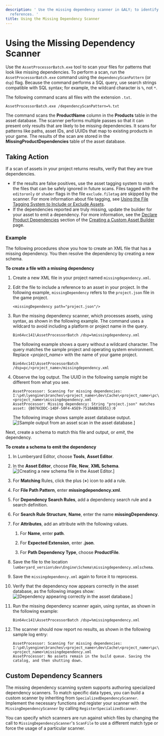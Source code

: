 ```yaml
---
description: ' Use the missing dependency scanner in &ALY; to identify missing asset
  references. '
title: Using the Missing Dependency Scanner
---
```

# Using the Missing Dependency Scanner<a name="asset-bundler-missing-dependency-scanner"></a>

Use the `AssetProcessorBatch.exe` tool to scan your files for patterns that look like missing dependencies\. To perform a scan, run the `AssetProcessorBatch.exe` command using the `dependencyScanPattern` \(or `dsp`\) flag\. Because the command performs a SQL query, use search strings compatible with SQL syntax; for example, the wildcard character is `%`, not `*`\.

The following command scans all files with the extension `.txt`\.

```
AssetProcessorBatch.exe /dependencyScanPattern=%.txt 
```

The command scans the **ProductName** column in the **Products** table in the asset database\. The scanner performs multiple passes so that it can present only results that are likely to be missing dependencies\. It scans for patterns like paths, asset IDs, and UUIDs that map to existing products in your game\. The results of the scan are stored in the **MissingProductDependencies** table of the asset database\.

## Taking Action<a name="asset-bundler-missing-dependency-scanner-taking-action"></a>

If a scan of assets in your project returns results, verify that they are true dependencies\.
+ If the results are false positives, use the asset tagging system to mark the files that can be safely ignored in future scans\. Files tagged with the `editoronly` or `shader` flags in the file `exclude.filetag` are skipped by the scanner\. For more information about file tagging, see [Using the File Tagging System to Include or Exclude Assets](/docs/userguide/assets/bundle/file-tagging.md)\.
+ If the dependencies reported are truly missing, update the builder for your asset to emit a dependency\. For more information, see the [Declare Product Dependencies](asset-builder-custom.md#asset-builder-custom-create-builder-class-optional-declare-product-dependencies) section of the [Creating a Custom Asset Builder](/docs/userguide/asset-builder-custom.md) page\.

### Example<a name="asset-bundler-missing-dependency-scanner-example-usage"></a>

The following procedures show you how to create an XML file that has a missing dependency\. You then resolve the dependency by creating a new schema\.

**To create a file with a missing dependency**

1. Create a new XML file in your project named `missingdependency.xml`\.

1. Edit the file to include a reference to an asset in your project\. In the following example, `missingDependency` refers to the `project.json` file in the game project\.

   ```
   <missingDependency path="project.json"/>
   ```

1. Run the missing dependency scanner, which processes assets, using syntax, as shown in the following example\. The command uses a wildcard to avoid including a platform or project name in the query\.

   ```
   Bin64vc141\AssetProcessorBatch /dsp=%missingdependency.xml
   ```

   The following example shows a query without a wildcard character\. The query matches the sample project and operating system environment\. Replace *<project\_name>* with the name of your game project\.

   ```
   Bin64vc141\AssetProcessorBatch /dsp=pc/<project_name>/missingdependency.xml
   ```

1. Observe the log output\. The UUID in the following sample might be different from what you see\.

   ```
   AssetProcessor: Scanning for missing dependencies: I:\p4\lyengine\branches\<project_name>\dev\Cache\<project_name>\pc\<project_name>\missingdependency.xml
   AssetProcessor: Missing dependency: String "project.json" matches asset: {B076CDDC-14DF-50F4-A5E9-7518ABB3E851}:0
   ```

   The following image shows sample asset database output\.  
![\[Sample output from an asset scan in the asset database.\]](/images/userguide/assetbundler/asset-bundler-missing-dependency-scanner-1.png)

Next, create a schema to match this file and output, or *emit*, the dependency\.

**To create a schema to emit the dependency**

1. In Lumberyard Editor, choose **Tools**, **Asset Editor**\. 

1. In the **Asset Editor**, choose **File**, **New**, **XML Schema**\.  
![\[Creating a new schema file in the Asset Editor.\]](/images/userguide/assetbundler/asset-bundler-missing-dependency-scanner-2.png)

1. For **Matching** Rules, click the plus \(**\+**\) icon to add a rule\.

1. For **File Path Pattern**, enter **missingdependency\.xml**\.

1. For **Dependency Search Rules**, add a dependency search rule and a search definition\.

1. For **Search Rule Structure**, **Name**, enter the name **missingDependency**\.

1. For **Attributes**, add an attribute with the following values\.

   1. For **Name**, enter **path**\.

   1. For **Expected Extension**, enter **\.json**\.

   1. For **Path Dependency Type**, choose **ProductFile**\.

1. Save the file to the location `lumberyard_version\dev\Engine\Schema\missingdependency.xmlschema`\.

1. Save the `missingdependency.xml` again to force it to reprocess\.

1. Verify that the dependency now appears correctly in the asset database, as the following images show:  
![\[Dependency appearing correctly in the asset database.\]](/images/userguide/assetbundler/asset-bundler-missing-dependency-scanner-3.png)

1. Run the missing dependency scanner again, using syntax, as shown in the following example:

   ```
   Bin64vc141\AssetProcessorBatch /dsp=%missingdependency.xml
   ```

1. The scanner should now report no results, as shown in the following sample log entry:

   ```
   AssetProcessor: Scanning for missing dependencies: I:\p4\lyengine\branches\<project_name>\dev\Cache\<project_name>\pc\<project_name>\missingdependency.xml
   AssetProcessor: No assets remain in the build queue. Saving the catalog, and then shutting down.
   ```

## Custom Dependency Scanners<a name="asset-bundler-missing-dependency-scanner-custom-dependency-scanners"></a>

The missing dependency scanning system supports authoring specialized dependency scanners\. To match specific data types, you can build a custom scanner by inheriting from `SpecializedDependencyScanner`\. Implement the necessary functions and register your scanner with the `MissingDependencyScanner` by calling `RegisterSpecializedScanner`\.

You can specify which scanners are run against which files by changing the call to `MissingDependencyScanner`'s `ScanFile` to use a different match type or force the usage of a particular scanner\.